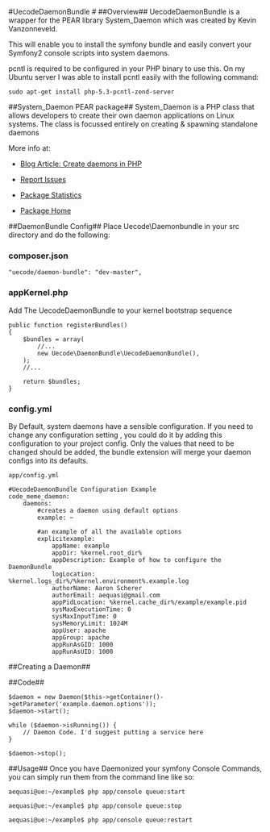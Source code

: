 #UecodeDaemonBundle #
##Overview##
UecodeDaemonBundle is a wrapper for the PEAR library System_Daemon which was created by Kevin Vanzonneveld.

This will enable you to install the symfony bundle and easily convert your Symfony2 console scripts into system daemons.

pcntl is required to be configured in your PHP binary to use this. On my Ubuntu server I was able to install pcntl easily with the following command:

    sudo apt-get install php-5.3-pcntl-zend-server 

##System_Daemon PEAR package##
System_Daemon is a PHP class that allows developers to create their own daemon 
applications on Linux systems. The class is focussed entirely on creating & 
spawning standalone daemons

More info at:

- [Blog Article: Create daemons in PHP][1]
- [Report Issues][2]
- [Package Statistics][3]
- [Package Home][4]

  [1]: http://kevin.vanzonneveld.net/techblog/article/create_daemons_in_php/
  [2]: http://pear.php.net/bugs/report.php?package=System_Daemon
  [3]: http://pear.php.net/package-stats.php?pid=798&cid=37
  [4]: http://pear.php.net/package/System_Daemon


##DaemonBundle Config##
Place Uecode\Daemonbundle in your src directory and do the following:

### composer.json ###

	"uecode/daemon-bundle": "dev-master",

### appKernel.php ###
Add The UecodeDaemonBundle to your kernel bootstrap sequence

    public function registerBundles()
    {
        $bundles = array(
            //...
            new Uecode\DaemonBundle\UecodeDaemonBundle(),
        );
        //...

        return $bundles;
    }

### config.yml ###
By Default, system daemons have a sensible configuration. If you need to change any configuration setting , you could do it by adding this configuration to your project config. Only the values that need to be changed should be added, the bundle extension will merge your daemon configs into its defaults.

    app/config.yml

    #UecodeDaemonBundle Configuration Example
    code_meme_daemon:
        daemons:
            #creates a daemon using default options
            example: ~

            #an example of all the available options
            explicitexample:
                appName: example
                appDir: %kernel.root_dir%
                appDescription: Example of how to configure the DaemonBundle
                logLocation: %kernel.logs_dir%/%kernel.environment%.example.log
                authorName: Aaron Scherer
                authorEmail: aequasi@gmail.com
                appPidLocation: %kernel.cache_dir%/example/example.pid
                sysMaxExecutionTime: 0
                sysMaxInputTime: 0
                sysMemoryLimit: 1024M
                appUser: apache
                appGroup: apache
                appRunAsGID: 1000
                appRunAsUID: 1000

##Creating a Daemon##

##Code##

	$daemon = new Daemon($this->getContainer()->getParameter('example.daemon.options'));
    $daemon->start();

    while ($daemon->isRunning()) {
        // Daemon Code. I'd suggest putting a service here
    }

    $daemon->stop();

##Usage##
Once you have Daemonized your symfony Console Commands, you can simply run them from the command line like so:

    aequasi@ue:~/example$ php app/console queue:start

    aequasi@ue:~/example$ php app/console queue:stop

    aequasi@ue:~/example$ php app/console queue:restart

